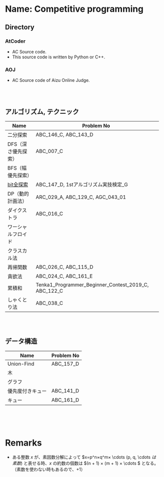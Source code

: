 Name: Competitive programming
====

## Directory
### AtCoder
- AC Source code.
- This source code is written by Python or C++.

### AOJ
- AC Source code of Aizu Online Judge.

<br>
<br>

## アルゴリズム, テクニック

|  Name  |  Problem No  |
| ---- | ---- |
|  二分探索  |  ABC_146_C, ABC_143_D  |
|  DFS（深さ優先探索）  |  ABC_007_C  |
|  BFS（幅優先探索）  |    |
|  [bit全探索](https://qiita.com/gogotealove/items/11f9e83218926211083a)  |  ABC_147_D, 1stアルゴリズム実技検定_G  |
|  DP（動的計画法）  |  ARC_029_A, ABC_129_C, AGC_043_01  |
|  ダイクストラ  |  ABC_016_C  |
|  ワーシャルフロイド  |    |
|  クラスカル法  |    |
|  再帰関数  |  ABC_026_C, ABC_115_D  |
|  貪欲法  |  ABC_024_C, ABC_161_E  |
|  累積和  |  Tenka1_Programmer_Beginner_Contest_2019_C, ABC_122_C  |
|  しゃくとり法  |  ABC_038_C  |

<br>
<br>

## データ構造

|  Name  |  Problem No  |
| ---- | ---- |
|  Union-Find  |  ABC_157_D  |
|  木  |    |
|  グラフ  |    |
|  優先度付きキュー  |  ABC_141_D  |
|  キュー  |  ABC_161_D  |

<br>
<br>
<br>

# Remarks
- ある整数 $x$ が、素因数分解によって $x=p^n×q^m× \cdots (p, q, \cdots $は素数)$ と表せる時、$x$ の約数の個数は $(n + 1) × (m + 1) × \cdots $ となる。（素数を使わない時もあるので、$+1$）